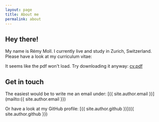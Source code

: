 ```yaml
---
layout: page
title: About me
permalink: about
---
```


## Hey there!

My name is Rémy Moll. I currently live and study in Zurich, Switzerland. Please have a look at my curriculum vitae:

<object width="100%" height="700" type="application/pdf" data="{{ site.baseurl }}/public/cv.pdf?#zoom=80&scrollbar=0&toolbar=0&navpanes=0">
    <p>It seems like the pdf won't load. Try downloading it anyway: <a href="{{ site.baseurl }}/public/cv.pdf">cv.pdf</a></p>
</object>

## Get in touch

The easiest would be to write me an email under: [{{ site.author.email }}](mailto:{{ site.author.email }})

Or have a look at my GitHub profile: [{{ site.author.github }}]({{ site.author.github }})
